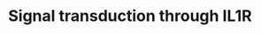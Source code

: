 ---
annotations:
- id: PW:0000023
  parent: regulatory pathway
  type: Pathway Ontology
  value: immune response pathway
- id: PW:0000003
  parent: signaling pathway
  type: Pathway Ontology
  value: signaling pathway
authors:
- Laurent
- Fehrhart
- Eweitz
citedin:
- link: PMC9664052
  title: Systems biology approach reveals a common molecular basis for COVID-19 and
    non-alcoholic fatty liver disease (NAFLD) (2022)
communities:
- ontox
description: 'Signal transduction through IL1R. Pathway based on Biocarta pathway
  (M12095). https://cgap.nci.nih.gov/Pathways/BioCarta/h_il1rPathway  IL-1 signals
  primarily through the IL-1 receptor type 1 (IL-1R1). Through expression of cytokines
  such as TNF, TGF-beta and interferons, IL-1 holds a range of inflammatory activities
  that include induction of fever, expression of vascular adhesion molecules and roles
  in arthritis and septic shock. IL-1 binds to the respective IL-1 receptor however,
  it requires the IL-1 receptor accessory protein (IL-1RAP) to transduce a signal.
  Two kinases (IRAK-1 and IRAK-2) get activated through IL-1 binding to its receptor.
  Via these kinases a cascade gets activated which includes TRAF6, NF-kB activation
  and c-JUN activation. The IL-1 signaling cascade represents a highly conserved response
  to pathogens. '
last-edited: 2024-07-27
ndex: 4f8b4200-8b6b-11eb-9e72-0ac135e8bacf
organisms:
- Homo sapiens
redirect_from:
- /index.php/Pathway:WP4496
- /instance/WP4496
- /instance/WP4496_r134761
revision: r134761
schema-jsonld:
- '@context': https://schema.org/
  '@id': https://wikipathways.github.io/pathways/WP4496.html
  '@type': Dataset
  creator:
    '@type': Organization
    name: WikiPathways
  description: 'Signal transduction through IL1R. Pathway based on Biocarta pathway
    (M12095). https://cgap.nci.nih.gov/Pathways/BioCarta/h_il1rPathway  IL-1 signals
    primarily through the IL-1 receptor type 1 (IL-1R1). Through expression of cytokines
    such as TNF, TGF-beta and interferons, IL-1 holds a range of inflammatory activities
    that include induction of fever, expression of vascular adhesion molecules and
    roles in arthritis and septic shock. IL-1 binds to the respective IL-1 receptor
    however, it requires the IL-1 receptor accessory protein (IL-1RAP) to transduce
    a signal. Two kinases (IRAK-1 and IRAK-2) get activated through IL-1 binding to
    its receptor. Via these kinases a cascade gets activated which includes TRAF6,
    NF-kB activation and c-JUN activation. The IL-1 signaling cascade represents a
    highly conserved response to pathogens. '
  keywords:
  - CHUK
  - ECSIT
  - IFNA1
  - IFNB1
  - IKBKB
  - IL1A
  - IL1B
  - IL1R1
  - IL1RAP
  - IL1RN
  - IL6
  - IRAK1
  - IRAK2
  - IRAK3
  - JUN
  - MAP2K3
  - MAP2K6
  - MAP3K1
  - MAP3K14
  - MAP3K7
  - MAPK14
  - MAPK8
  - MYD88
  - NFKB1
  - NFKBIA
  - RELA
  - TAB1
  - TGFB1
  - TGFB2
  - TGFB3
  - TNF
  - TOLLIP
  - TRAF6
  license: CC0
  name: Signal transduction through IL1R
seo: CreativeWork
title: Signal transduction through IL1R
wpid: WP4496
---